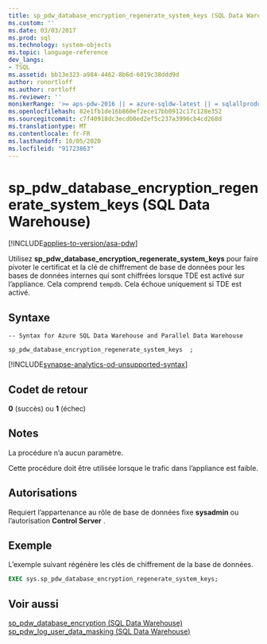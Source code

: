 ```yaml
---
title: sp_pdw_database_encryption_regenerate_system_keys (SQL Data Warehouse) | Microsoft Docs
ms.custom: ''
ms.date: 03/03/2017
ms.prod: sql
ms.technology: system-objects
ms.topic: language-reference
dev_langs:
- TSQL
ms.assetid: bb13e323-a984-4462-8b6d-6019c38ddd9d
author: ronortloff
ms.author: rortloff
ms.reviewer: ''
monikerRange: '>= aps-pdw-2016 || = azure-sqldw-latest || = sqlallproducts-allversions'
ms.openlocfilehash: 82e1fb1de16b860ef2ece17bb0912c17c128e352
ms.sourcegitcommit: c7f40918dc3ecdb0ed2ef5c237a3996cb4cd268d
ms.translationtype: MT
ms.contentlocale: fr-FR
ms.lasthandoff: 10/05/2020
ms.locfileid: "91723863"
---
```

# <a name="sp_pdw_database_encryption_regenerate_system_keys-sql-data-warehouse"></a>sp_pdw_database_encryption_regenerate_system_keys (SQL Data Warehouse)

[!INCLUDE[applies-to-version/asa-pdw](../../includes/applies-to-version/asa-pdw.md)]

  Utilisez **sp_pdw_database_encryption_regenerate_system_keys** pour faire pivoter le certificat et la clé de chiffrement de base de données pour les bases de données internes qui sont chiffrées lorsque TDE est activé sur l’appliance. Cela comprend `tempdb`. Cela échoue uniquement si TDE est activé.  
  
## <a name="syntax"></a>Syntaxe  
  
```syntaxsql  
-- Syntax for Azure SQL Data Warehouse and Parallel Data Warehouse  
  
sp_pdw_database_encryption_regenerate_system_keys  ;  
```  

[!INCLUDE[synapse-analytics-od-unsupported-syntax](../../includes/synapse-analytics-od-unsupported-syntax.md)]

## <a name="return-code-values"></a>Codet de retour  
 **0** (succès) ou **1** (échec)  
  
## <a name="remarks"></a>Notes  
 La procédure n’a aucun paramètre.  
  
 Cette procédure doit être utilisée lorsque le trafic dans l’appliance est faible.  
  
## <a name="permissions"></a>Autorisations  
 Requiert l’appartenance au rôle de base de données fixe **sysadmin** ou l’autorisation **Control Server** .  
  
## <a name="example"></a>Exemple  
 L’exemple suivant régénère les clés de chiffrement de la base de données.  
  
```sql  
EXEC sys.sp_pdw_database_encryption_regenerate_system_keys;  
```  
  
## <a name="see-also"></a>Voir aussi  
 [sp_pdw_database_encryption &#40;SQL Data Warehouse&#41;](../../relational-databases/system-stored-procedures/sp-pdw-database-encryption-sql-data-warehouse.md)   
 [sp_pdw_log_user_data_masking &#40;SQL Data Warehouse&#41;](../../relational-databases/system-stored-procedures/sp-pdw-log-user-data-masking-sql-data-warehouse.md)  
  
  
